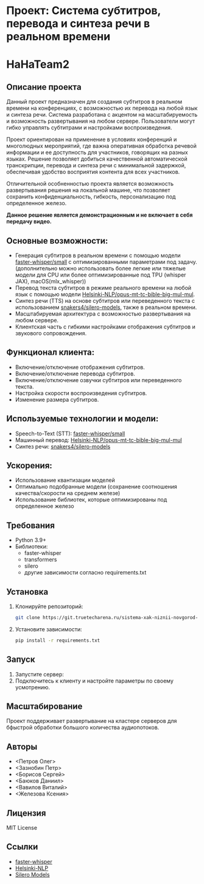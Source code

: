 # Проект: Система субтитров, перевода и синтеза речи в реальном времени
# HaHaTeam2
## Описание проекта
Данный проект предназначен для создания субтитров в реальном времени на конференциях, с возможностью их перевода на любой язык и синтеза речи. Система разработана с акцентом на масштабируемость и возможность развертывания на любом сервере. Пользователи могут гибко управлять субтитрами и настройками воспроизведения.

Проект ориентирован на применение в условиях конференций и многолюдных мероприятий, где важна оперативная обработка речевой информации и ее доступность для участников, говорящих на разных языках. Решение позволяет добиться качественной автоматической транскрипции, перевода и синтеза речи с минимальной задержкой, обеспечивая удобство восприятия контента для всех участников.

Отличительной особненностью проекта является возможность развертывания решения на локальной машине, что позволяет сохранить конфиденциальность, гибкость, персонализацию под определенное железо.

**Данное решение является демонстрационным и не включает в себя передачу видео.**
## Основные возможности:
- Генерация субтитров в реальном времени с помощью модели [faster-whisper/small](https://huggingface.co/guillaumekln/faster-whisper-small) с оптимизированными параметрами под задачу. (дополнительно можно использовать более легкие или тяжелые модели для CPU или более оптимизированные под TPU (whisper JAX), macOS(mlx_whisper))
- Перевод текста субтитров в режиме реального времени на любой язык с помощью модели [Helsinki-NLP/opus-mt-tc-bible-big-mul-mul](https://huggingface.co/Helsinki-NLP/opus-mt-tc-bible-big-mul-mul).
- Синтез речи (TTS) на основе субтитров или переведенного текста с использованием [snakers4/silero-models](https://github.com/snakers4/silero-models), также в реальном времени.
- Масштабируемая архитектура с возможностью развертывания на любом сервере.
- Клиентская часть с гибкими настройками отображения субтитров и звукового сопровождения.

## Функционал клиента:
- Включение/отключение отображения субтитров.
- Включение/отключение перевода субтитров.
- Включение/отключение озвучки субтитров или переведенного текста.
- Настройка скорости воспроизведения субтитров.
- Изменение размера субтитров.

## Используемые технологии и модели:
- Speech-to-Text (STT): [faster-whisper/small](https://huggingface.co/guillaumekln/faster-whisper-small)
- Машинный перевод: [Helsinki-NLP/opus-mt-tc-bible-big-mul-mul](https://huggingface.co/Helsinki-NLP/opus-mt-tc-bible-big-mul-mul)
- Синтез речи: [snakers4/silero-models](https://github.com/snakers4/silero-models)

## Ускорения:
- Использование квантизации моделей
- Оптимально подобранные модели (сохранение соотношения качества/скорости на среднем железе)
- Использование библиотек, которые оптимизированы под определенное железо

## Требования
- Python 3.9+
- Библиотеки:
  - faster-whisper
  - transformers
  - silero
  - другие зависимости согласно requirements.txt

## Установка
1. Клонируйте репозиторий:
   ```bash
   git clone https://git.truetecharena.ru/sistema-xak-niznii-novgorod-13/truetecharena1739604689-team-12218/polnoe-opisanie-zadachi-136/-/blob/master/README.md
   ```
2. Установите зависимости:
   ```bash
   pip install -r requirements.txt
   ```

## Запуск
1. Запустите сервер:
2. Подключитесь к клиенту и настройте параметры по своему усмотрению.


## Масштабирование
Проект поддерживает развертывание на кластере серверов для бфыстрой обработки большого количества аудиопотоков.

## Авторы
- <Петров Олег>
- <Зазнобин Петр>
- <Борисов Сергей>
- <Баюков Даниил>
- <Вавилов Виталий>
- <Железова Ксения>

## Лицензия
MIT License

## Ссылки
- [faster-whisper](https://huggingface.co/guillaumekln/faster-whisper-small)
- [Helsinki-NLP](https://huggingface.co/Helsinki-NLP/opus-mt-tc-bible-big-mul-mul)
- [Silero Models](https://github.com/snakers4/silero-models)

